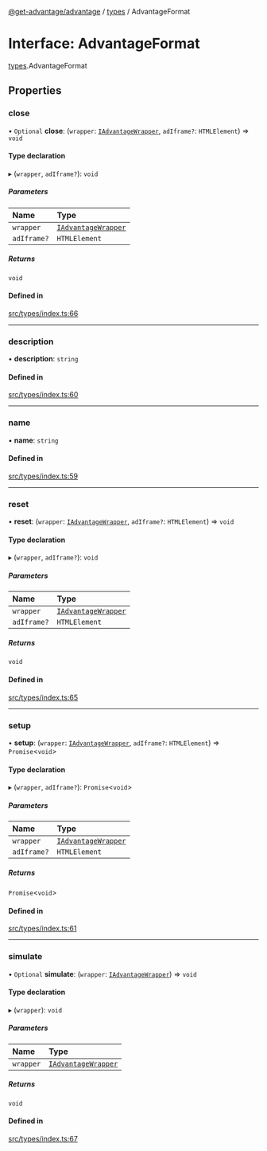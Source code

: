 [@get-advantage/advantage](../index.md) / [types](../modules/types.md) / AdvantageFormat

# Interface: AdvantageFormat

[types](../modules/types.md).AdvantageFormat

## Properties

### close

• `Optional` **close**: (`wrapper`: [`IAdvantageWrapper`](types.IAdvantageWrapper.md), `adIframe?`: `HTMLElement`) => `void`

#### Type declaration

▸ (`wrapper`, `adIframe?`): `void`

##### Parameters

| Name | Type |
| :------ | :------ |
| `wrapper` | [`IAdvantageWrapper`](types.IAdvantageWrapper.md) |
| `adIframe?` | `HTMLElement` |

##### Returns

`void`

#### Defined in

[src/types/index.ts:66](https://github.com/get-advantage/advantage/blob/caa07d24bc26c2109d091786d253f0c22f313c38/src/types/index.ts#L66)

___

### description

• **description**: `string`

#### Defined in

[src/types/index.ts:60](https://github.com/get-advantage/advantage/blob/caa07d24bc26c2109d091786d253f0c22f313c38/src/types/index.ts#L60)

___

### name

• **name**: `string`

#### Defined in

[src/types/index.ts:59](https://github.com/get-advantage/advantage/blob/caa07d24bc26c2109d091786d253f0c22f313c38/src/types/index.ts#L59)

___

### reset

• **reset**: (`wrapper`: [`IAdvantageWrapper`](types.IAdvantageWrapper.md), `adIframe?`: `HTMLElement`) => `void`

#### Type declaration

▸ (`wrapper`, `adIframe?`): `void`

##### Parameters

| Name | Type |
| :------ | :------ |
| `wrapper` | [`IAdvantageWrapper`](types.IAdvantageWrapper.md) |
| `adIframe?` | `HTMLElement` |

##### Returns

`void`

#### Defined in

[src/types/index.ts:65](https://github.com/get-advantage/advantage/blob/caa07d24bc26c2109d091786d253f0c22f313c38/src/types/index.ts#L65)

___

### setup

• **setup**: (`wrapper`: [`IAdvantageWrapper`](types.IAdvantageWrapper.md), `adIframe?`: `HTMLElement`) => `Promise`\<`void`\>

#### Type declaration

▸ (`wrapper`, `adIframe?`): `Promise`\<`void`\>

##### Parameters

| Name | Type |
| :------ | :------ |
| `wrapper` | [`IAdvantageWrapper`](types.IAdvantageWrapper.md) |
| `adIframe?` | `HTMLElement` |

##### Returns

`Promise`\<`void`\>

#### Defined in

[src/types/index.ts:61](https://github.com/get-advantage/advantage/blob/caa07d24bc26c2109d091786d253f0c22f313c38/src/types/index.ts#L61)

___

### simulate

• `Optional` **simulate**: (`wrapper`: [`IAdvantageWrapper`](types.IAdvantageWrapper.md)) => `void`

#### Type declaration

▸ (`wrapper`): `void`

##### Parameters

| Name | Type |
| :------ | :------ |
| `wrapper` | [`IAdvantageWrapper`](types.IAdvantageWrapper.md) |

##### Returns

`void`

#### Defined in

[src/types/index.ts:67](https://github.com/get-advantage/advantage/blob/caa07d24bc26c2109d091786d253f0c22f313c38/src/types/index.ts#L67)
